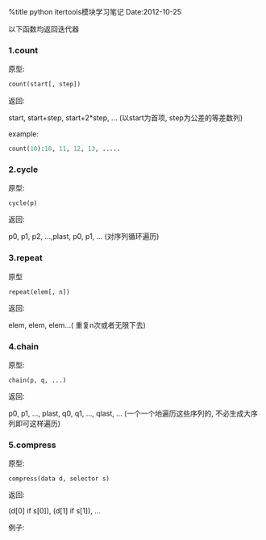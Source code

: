%title python itertools模块学习笔记
Date:2012-10-25

以下函数均返回迭代器

### 1.count
原型:
```python
count(start[, step])
```
返回:

start, start+step, start+2*step, ... (以start为首项, step为公差的等差数列)

example:

```python
count(10):10, 11, 12, 13, .....
```

### 2.cycle

原型:
```
cycle(p)
```

返回:

p0, p1, p2, ...,plast, p0, p1, ... (对序列循环遍历)

### 3.repeat
原型
```
repeat(elem[, n])
```
返回:

elem, elem, elem...( 重复n次或者无限下去)

### 4.chain

原型:
```
chain(p, q, ...)
```
返回:

p0, p1, ..., plast, q0, q1, ..., qlast, ... (一个一个地遍历这些序列的, 不必生成大序列即可这样遍历)

### 5.compress
原型:
```
compress(data d, selector s)
```
返回:

(d[0] if s[0]), (d[1] if s[1]), ...

例子:
